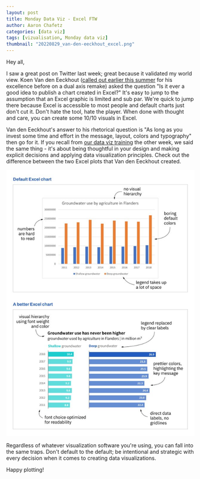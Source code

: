 ```yaml
---
layout: post
title: Monday Data Viz - Excel FTW
author: Aaron Chafetz
categories: [data viz]
tags: [vizualisation, Monday data viz]
thumbnail: "20220829_van-den-eeckhout_excel.png"
---
```


Hey all,

I saw a great post on Twitter last week; great because it validated my world view. Koen Van den Eeckhout ([called out earlier this summer](https://usaid-oha-si.github.io/data%20viz/2022/06/06/mdv-dual-axis-manipulation.html) for his excellence before on a dual axis remake) asked the question "Is it ever a good idea to publish a chart created in Excel?" It's easy to jump to the assumption that an Excel graphic is limited and sub par. We're quick to jump there because Excel is accessible to most people and default charts just don't cut it. Don't hate the tool, hate the player. When done with thought and care, you can create some 10/10 visuals in Excel. 

Van den Eeckhout's answer to his rhetorical question is "As long as you invest some time and effort in the message, layout, colors and typography" then go for it. If you recall from [our data viz training](https://usaid-oha-si.github.io/presentations/2022/08/01/siei-data-visualization.html) the other week, we said the same thing - it's about being thoughtful in your design and making explicit decisions and applying data visualization principles. Check out the difference between the two Excel plots that Van den Eeckhout created.

![default Excel chart vs one applying data viz principles](/assets/img/posts/20220829_van-den-eeckhout_excel.png)

Regardless of whatever visualization software you're using, you can fall into the same traps. Don't default to the default; be intentional and strategic with every decision when it comes to creating data visualizations.

Happy plotting!